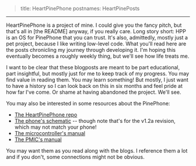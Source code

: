 > title: HeartPinePhone
> postnames: HeartPinePosts
---

HeartPinePhone is a project of mine.
I could give you the fancy pitch, but that's all in [the README] anyway, if you really care.
Long story short: HPP is an OS for PinePhone that you can trust.
It's also, admittedly, mostly just a pet project, because I like writing low-level code.
What you'll read here are the posts chronicling my journey through developing it.
I'm hoping this eventually becomes a roughly weekly thing, but we'll see how life treats me.

I want to be clear that these blogposts are meant to be part educational, part insightful, but mostly just for me to keep track of my progress.
You may find value in reading them.
You may learn something!
But mostly, I just want to have a history so I can look back on this in six months and feel pride at how far I've come.
Or shame at having abandoned the project.
We'll see.

You may also be interested in some resources about the PinePhone:

- [The HeartPinePhone repo][repo]
- [The phone's schematic][schematic] -- though note that's for the v1.2a revision, which may not match your phone!
- [The microcontroller's manual][cpu-manual]
- [The PMIC's manual][pmic-manual]

You may want them as you read along with the blogs.
I reference them a lot and if you don't, some connections might not be obvious.

  [repo]: https://github.com/nic-hartley/HeartPinePhone
  [cpu-manual]: http://files.pine64.org/doc/datasheet/pine64/Allwinner_A64_User_Manual_V1.0.pdf
  [schematic]: http://files.pine64.org/doc/PinePhone/PinePhone%20v1.2a%20Released%20Schematic.pdf
  [pmic-manual]: http://files.pine64.org/doc/datasheet/pine64/AXP803_Datasheet_V1.0.pdf
